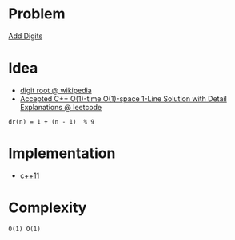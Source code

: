 # Problem

[Add Digits](https://leetcode.com/problems/add-digits/)

# Idea

* [digit root @ wikipedia](https://en.wikipedia.org/wiki/Digital_root#Congruence_formula)
* [Accepted C++ O(1)-time O(1)-space 1-Line Solution with Detail Explanations @ leetcode](https://leetcode.com/problems/add-digits/discuss/68580/Accepted-C%2B%2B-O(1)-time-O(1)-space-1-Line-Solution-with-Detail-Explanations)

```
dr(n) = 1 + (n - 1)  % 9
```

# Implementation

* [c++11](a.cpp)

# Complexity

```
O(1) O(1)
```
